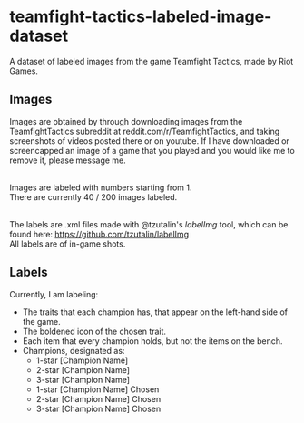# teamfight-tactics-labeled-image-dataset
A dataset of labeled images from the game Teamfight Tactics, made by Riot Games.

## Images
Images are obtained by through downloading images from the TeamfightTactics subreddit at reddit.com/r/TeamfightTactics,
and taking screenshots of videos posted there or on youtube.
If I have downloaded or screencapped an image of a game that you played and you would like me to remove it, please message me.

<br/>Images are labeled with numbers starting from 1.
<br/>There are currently 40 / 200 images labeled. 

<br/>The labels are .xml files made with @tzutalin's *labelImg* tool, which can be found here: https://github.com/tzutalin/labelImg
<br/>All labels are of in-game shots.

## Labels
Currently, I am labeling:

* The traits that each champion has, that appear on the left-hand side of the game.
* The boldened icon of the chosen trait.
* Each item that every champion holds, but not the items on the bench.
* Champions, designated as:
  * 1-star [Champion Name]
  * 2-star [Champion Name]
  * 3-star [Champion Name]
  * 1-star [Champion Name] Chosen
  * 2-star [Champion Name] Chosen
  * 3-star [Champion Name] Chosen

